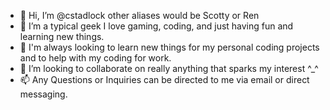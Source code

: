 - 👋 Hi, I’m @cstadlock other aliases would be Scotty or Ren 
- 👀 I’m a typical geek I love gaming, coding, and just having fun and learning new things.
- 🌱 I'm always looking to learn new things for my personal coding projects and to help with my coding for work.
- 💞️ I’m looking to collaborate on really anything that sparks my interest ^_^
- 📫 Any Questions or Inquiries can be directed to me via email or direct messaging.

<!---
cstadlock/cstadlock is a ✨ special ✨ repository because its `README.md` (this file) appears on your GitHub profile.
You can click the Preview link to take a look at your changes.
--->

